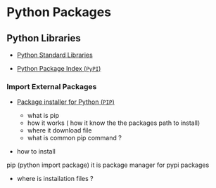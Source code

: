 # Python Packages

## Python Libraries

- [Python Standard Libraries](https://docs.python.org/3.12/library/index.html)

- [Python Package Index (`PyPI`)](https://pypi.org/)

### Import External Packages

- [Package installer for Python (`PIP`)](https://pip.pypa.io/en/stable/)

  - what is pip
  - how it works ( how it know the the packages path to install)
  - where it download file
  - what is common pip command ?

- how to install

pip (python import package) it is package manager for pypi packages

- where is instailation files ?

##
